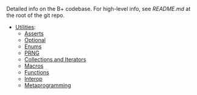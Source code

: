 Detailed info on the B+ codebase. For high-level info, see *README.md* at the root of the git repo.

* [Utilities](Utilities.md):
  * [Asserts](Utilities.md#Asserts)
  * [Optional](Utilities.md#Optional)
  * [Enums](Utilities.md#Enums)
  * [PRNG](Utilities.md#PRNG)
  * [Collections and Iterators](Utilities.md#Collections-And-Iterators)
  * [Macros](Utilities.md#Macros)
  * [Functions](Utilities.md#Functions)
  * [Interop](Utilities.md#Interop)
  * [Metaprogramming](Utilities.md#Metaprogramming)